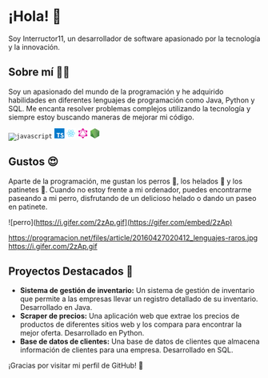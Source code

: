 # ¡Hola! 👋

Soy Interructor11, un desarrollador de software apasionado por la tecnología y la innovación.

## Sobre mí 👨‍💻

Soy un apasionado del mundo de la programación y he adquirido habilidades en diferentes lenguajes de programación como Java, Python y SQL. Me encanta resolver problemas complejos utilizando la tecnología y siempre estoy buscando maneras de mejorar mi código.

<code><img height="20" alt="javascript" src="https://static.vecteezy.com/system/resources/previews/017/396/822/non_2x/youtube-icon-social-media-apps-free-png.png"></code>
<code><img height="20" alt="typescript" src="https://raw.githubusercontent.com/github/explore/80688e429a7d4ef2fca1e82350fe8e3517d3494d/topics/typescript/typescript.png"></code>
<code><img height="20" alt="react" src="https://raw.githubusercontent.com/github/explore/80688e429a7d4ef2fca1e82350fe8e3517d3494d/topics/react/react.png"></code>
<code><img height="20" alt="graphql" src="https://raw.githubusercontent.com/github/explore/5c058a388828bb5fde0bcafd4bc867b5bb3f26f3/topics/graphql/graphql.png"></code>
<code><img height="20" alt="nodejs" src="https://raw.githubusercontent.com/github/explore/80688e429a7d4ef2fca1e82350fe8e3517d3494d/topics/nodejs/nodejs.png"></code>  

## Gustos 😍

Aparte de la programación, me gustan los perros 🐶, los helados 🍦 y los patinetes 🛴. Cuando no estoy frente a mi ordenador, puedes encontrarme paseando a mi perro, disfrutando de un delicioso helado o dando un paseo en patinete.

![perro](https://i.gifer.com/2zAp.gif](https://gifer.com/embed/2zAp)

https://programacion.net/files/article/20160427020412_lenguajes-raros.jpg
https://i.gifer.com/2zAp.gif

## Proyectos Destacados 🚀

- **Sistema de gestión de inventario:** Un sistema de gestión de inventario que permite a las empresas llevar un registro detallado de su inventario. Desarrollado en Java.
- **Scraper de precios:** Una aplicación web que extrae los precios de productos de diferentes sitios web y los compara para encontrar la mejor oferta. Desarrollado en Python.
- **Base de datos de clientes:** Una base de datos de clientes que almacena información de clientes para una empresa. Desarrollado en SQL.

¡Gracias por visitar mi perfil de GitHub! 🙌


